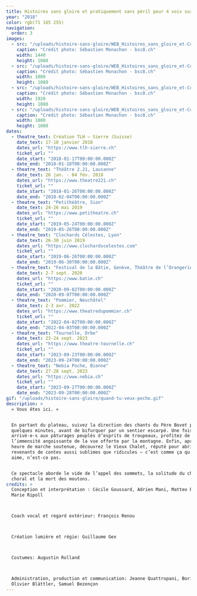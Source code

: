```yaml
---
title: Histoires sans gloire et pratiquement sans péril pour 4 voix sur pente raide
year: "2018"
color: rgb(71 165 255)
navigation:
  order: 3
images:
  - src: "/uploads/histoire-sans-gloire/WEB_Histoires_sans_gloire_et-Collectif_moitiÇ_moitiÇ_moitiÇ-TLH-Sierre-16_janvier_2018-Photo_c_SÇbastien_Monachon_09_8Y2A6085_LR.jpg"
    caption: "Crédit photo: Sébastien Monachon - bsc8.ch"
    width: 1440
    height: 1080
  - src: "/uploads/histoire-sans-gloire/WEB_Histoires_sans_gloire_et-Collectif_moitiÇ_moitiÇ_moitiÇ-TLH-Sierre-16_janvier_2018-Photo_c_SÇbastien_Monachon_14_8Y2A6122_LR.jpg"
    caption: "Crédit photo: Sébastien Monachon - bsc8.ch"
    width: 1080
    height: 1080
  - src: "/uploads/histoire-sans-gloire/WEB_Histoires_sans_gloire_et-Collectif_moitiÇ_moitiÇ_moitiÇ-TLH-Sierre-16_janvier_2018-Photo_c_SÇbastien_Monachon_26_NS5C6326_LR.jpg"
    caption: "Crédit photo: Sébastien Monachon - bsc8.ch"
    width: 1920
    height: 1080
  - src: "/uploads/histoire-sans-gloire/WEB_Histoires_sans_gloire_et-Collectif_moitiÇ_moitiÇ_moitiÇ-TLH-Sierre-16_janvier_2018-Photo_c_SÇbastien_Monachon_28_NS5C6337_LR.jpg"
    caption: "Crédit photo: Sébastien Monachon - bsc8.ch"
    width: 1080
    height: 1080
dates:
  - theatre_text: Création TLH – Sierre (Suisse)
    date_text: 17-18 janvier 2018
    dates_url: "https://www.tlh-sierre.ch"
    ticket_url: ""
    date_start: "2018-01-17T00:00:00.000Z"
    date_end: "2018-01-18T00:00:00.000Z"
  - theatre_text: "Théâtre 2.21, Lausanne"
    date_text: 26 jan. - 04 fév. 2018
    dates_url: "https://www.theatre221.ch"
    ticket_url: ""
    date_start: "2018-01-26T00:00:00.000Z"
    date_end: "2018-02-04T00:00:00.000Z"
  - theatre_text: "Petithéâtre, Sion"
    date_text: 24-26 mai 2019
    dates_url: "https://www.petitheatre.ch"
    ticket_url: ""
    date_start: "2019-05-24T00:00:00.000Z"
    date_end: "2019-05-26T00:00:00.000Z"
  - theatre_text: "Clochards Célestes, Lyon"
    date_text: 26-30 juin 2019
    dates_url: "https://www.clochardscelestes.com"
    ticket_url: ""
    date_start: "2019-06-26T00:00:00.000Z"
    date_end: "2019-06-30T00:00:00.000Z"
  - theatre_text: "Festival de la Bâtie, Genève, Théâtre de l’Orangerie"
    date_text: 2-7 sept. 2020
    dates_url: "https://www.batie.ch"
    ticket_url: ""
    date_start: "2020-09-02T00:00:00.000Z"
    date_end: "2020-09-07T00:00:00.000Z"
  - theatre_text: "Pommier, Neuchâtel"
    date_text: 2-3 avr. 2022
    dates_url: "https://www.theatredupommier.ch"
    ticket_url: ""
    date_start: "2022-04-02T00:00:00.000Z"
    date_end: "2022-04-03T00:00:00.000Z"
  - theatre_text: "Tournelle, Orbe"
    date_text: 23-24 sept. 2023
    dates_url: "https://www.theatre-tournelle.ch"
    ticket_url: ""
    date_start: "2023-09-23T00:00:00.000Z"
    date_end: "2023-09-24T00:00:00.000Z"
  - theatre_text: "Nebia Poche, Bienne"
    date_text: 27-28 sept. 2023
    dates_url: "https://www.nebia.ch"
    ticket_url: ""
    date_start: "2023-09-27T00:00:00.000Z"
    date_end: "2023-09-28T00:00:00.000Z"
gif: "/uploads/histoire-sans-gloire/quand-tu-veux-pecho.gif"
description: >
  « Vous êtes ici. »


  En partant du plateau, suivez la direction des chants du Père Bovet pendant
  quelques minutes, avant de bifurquer par un sentier escarpé. Une fois
  arrivé·e·s aux pâturages peuplés d’esprits de troupeaux, profitez de
  l’immensité angoissante de la vue offerte par la montagne. Enfin, après une
  heure de marche soutenue, découvrez le Vieux Chalet, réputé pour abriter des
  revenants de contes aussi sublimes que ridicules – c’est comme ça qu’on les
  aime, n’est-ce pas.


  Ce spectacle aborde le vide de l’appel des sommets, la solitude du chant
  choral et la mort des moutons.
credits: >
  Conception et interprétation : Cécile Goussard, Adrien Mani, Matteo Prandi,
  Marie Ripoll



  Coach vocal et regard extérieur: François Renou



  Création lumière et régie: Guillaume Gex



  Costumes: Augustin Rolland



  Administration, production et communication: Jeanne Quattropani, Boris Degex,
  Olivier Blättler, Samuel Bezençon
---
```

